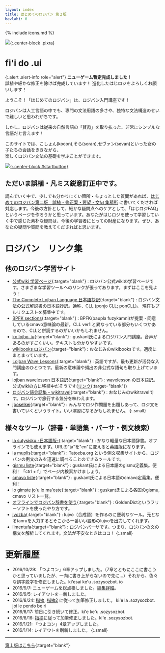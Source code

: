 ```yaml
---
layout: index
title: はじめてのロジバン 第２版
bavlahi: 0
---
```


{% include icons.md %}

<!--
<style>
img .mikan {
width: 30%;
}
</style>
![]({{site.baseurl}}/assets/pixra/fruit_orange.png){:.center-block width="200px"}
-->

![]({{site.baseurl}}/assets/pixra/top/sora_nimre_let.gif){:.center-block .pixra}

# fi'i do .ui

{:.alert .alert-info role="alert"}
**ニューゲーム暫定完成しました！**  
誤植や細かな修正を除けば完成しています！ 進化したはじロジをよろしくお願いします！


ようこそ！「はじめてのロジバン」は、ロジバン入門講座です！

ロジバンは人工言語の中でも、専門の文法用語の多さや、独特な文法構造のせいで難しいと思われがちです。  

しかし、ロジバンは従来の自然言語の「贅肉」を取り払った、非常にシンプルな言語だと言えます！  

このサイトでは、こしょん(kocon),そら(soran),セヴァン(sevan)といった女の子たちの会話をききながら、  
楽しくロジバン文法の基礎を学ぶことができます。


[![]({{site.baseurl}}/assets/pixra/start_button.svg){:.center-block #startbutton}]({{site.baseurl}}/article/nunctu/0)


## ただいま誤植・凡ミス鋭意訂正中です。

読んでいく中で、少しでも分かりにくい箇所・ちょっとした質問があれば、[はじめてのロジバン第二版　誤植・修正案・要望・文句 集積所](https://groups.google.com/forum/#!topic/ponjo_lojbo_citno_girzu/nVv9M7N7yMk) に書いてくだされば対応します。今後の方針として、細かな疑問点へのケアとして、「はじロジFAQ」というページを作ろうかと思っています。あなたがはじロジを使って学習していく中で感じた素朴な疑問は、今後の学習者にとっての財産になります。ぜひ、あなたの疑問や質問を教えてくださればと思います。


# ロジバン　リンク集

## 他のロジバン学習サイト

- [公式wiki 学習ページ](http://mw.lojban.org/papri/%E5%AD%A6%E7%BF%92){:target="blank"} : ロジバン公式wikiの学習ページです。さまざまな学習ツールへのリンクが張ってあります。まずはここを見よう！
- [The Complete Lojban Language 日本語抄訳](http://mhagiwara.github.com/cll-ja/){:target="blank"} : ロジバン文法の公式解説書の日本語抄訳。通称、CLL (ponjo CLL; ponCLL)。 現在もプルリクエストを募集中です。
- [BPFK sections](https://mw.lojban.org/papri/BPFK_Sections){:target="blank"} : BPFK(baupla fuzykamni)が提案・同意しているcmavo意味論の最新。CLL ver1 と異なっている部分もいくつかあるので、CLLと併読するのがいいかもしれません。
- [ko lojbo .iu](http://guskant.github.io/kolojbo.iu/){:target="blank"} : guskant氏によるロジバン入門講座。音声があるのがすごくいい。テキストも分かりやすいです。
- [wikibooks ロジバン](http://ja.wikibooks.org/wiki/%E3%83%AD%E3%82%B8%E3%83%90%E3%83%B3){:target="blank"} : おなじみのwikibooksです。適度にまとまっています。
- [Lojban Wave Lessons](http://mw.lojban.org/papri/Lojban_Wave_Lessons){:target="blank"} : 英語ですが、最も更新が活発な入門講座のひとつです。最新の意味論や頻出の非公式な語句も取り上げています。
- [lojban wavelesson 日本語訳](http://misonikomilojban.blogspot.jp/search/label/lojban%20wavelessons){:target="blank"} : wavelesson の日本語訳。公式wikiの方に移植中だそうです([リンク](https://mw.lojban.org/papri/lojban_wavelessons_%E6%97%A5%E6%9C%AC%E8%AA%9E%E7%89%88){:target="blank"})
- [ロジバン語会話集 - wikitravel](http://wikitravel.org/ja/%E3%83%AD%E3%82%B8%E3%83%90%E3%83%B3%E8%AA%9E%E4%BC%9A%E8%A9%B1%E9%9B%86){:target="blank"} : おなじみのwikitravelです。ロジバンで旅行する気分を味わえます。
- [jboselkei](http://lojban.qx11.info/jboselkei/){:target="blank"} : みんなでロジ作問題を出題しあって、ロジ文を書いていくというサイト。いい演習になるかもしれません。
{:.small}


## 様々なツール（辞書・単語集・パーサ・例文検索）

- [la sutysisku -日本語版-](http://mw.lojban.org/extensions/ilmentufa/i/ja/){:target="blank"} : かなり軽量な日本語辞書。オフラインでも使えます。URLの"ja"を"en"に変えると英語版になります。
- [la muplis](http://mw.lojban.org/extensions/ilmentufa/i/muplis/index.html#sisku/){:target="blank"} : Tatoeba.org という例文収集サイトから、ロジバンの例文のみを迅速に調べることのできるツールです。
- [gismu liste](http://guskant.github.io/lojbo/gismu-cmavo/jpn-gimste.html){:target="blank"} : guskant氏による日本語のgismu定義集。便利！「ctrl + f」でページ内検索かけましょう。
- [cmavo liste](http://guskant.github.io/lojbo/gismu-cmavo/jpn-mahoste.html){:target="blank"} : guskant氏による日本語のcmavo定義集。便利！
- [lo gimste jo'u lo ma'oste](http://guskant.github.io/lojbo/gismu-cmavo.html){:target="blank"} : guskant氏による各国のgismu, cmavo リスト一覧。
- [オフラインでロジバン辞書を使う](http://cogas.github.io/pages/lojbo/pilno_goldendict/){:target="blank"} : GoldenDictというフリーソフトを使ったやり方です。
- [jvozba](http://jwodder.freeshell.org/lojban/jvozba.cgi){:target="blank"} : lujvo（合成語）を作るのに便利なツール。元となるtanruを入力するとそこから一番いい語形のlujvoを出力してくれます。
- [ilmentufa](http://ilmen.tk/lojban/camxes.html){:target="blank"} : ロジバンパーサです。つまり、ロジバンの文の構文を解析してくれます。文法が不安なときはココ！
{:.small}


# 更新履歴

- 2016/10/29: 「つよコン」6章アップしました。（7章とともにここに書こうかと思っていましたが、一向に書き上がらないので先に…）それから、色々な誤字脱字を修正しました。ki'esai ke'u .sozysozbot. io
- 2016/9/7: ニューゲームを総点検しました。[編集詳細](https://github.com/cogas/hajiloji/commit/676ba064d9183c2c3f112ea5ddffe504711aa2d7)。
- 2016/9/5: レイアウトを一新しました。
- 2016/8/24: [指摘](https://groups.google.com/d/msg/ponjo_lojbo_citno_girzu/nVv9M7N7yMk/ofTMS5nKEAAJ), [指摘2](https://groups.google.com/d/msg/ponjo_lojbo_citno_girzu/nVv9M7N7yMk/IjkqS-o6EgAJ) に従って加筆修正しました。 ki'e la .sozysozbot. joi le pendo be ri
- 2016/8/17: 前日に引き続いて修正。ki'e ke'u .sozysozbot.
- 2016/8/16: [指摘](https://groups.google.com/d/msg/ponjo_lojbo_citno_girzu/nVv9M7N7yMk/Gd5QmBuKDwAJ)に従って加筆修正しました。ki'e .sozysozbot.
- 2016/1/21: 「つよコン」4章アップしました。
- 2016/1/14: レイアウトを刷新しました。
{:.small}

---------------

[第１版はこちら](http://seesaawiki.jp/hajiloji/){:target="blank"}
